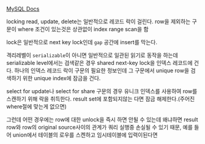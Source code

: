 [MySQL Docs](https://dev.mysql.com/doc/refman/8.0/en/innodb-locks-set.html)

locking read, update, delete는 일반적으로 레코드 락이 걸린다.
row을 제외하는 구문이 where 조건이 있는것은 상관없이 index range scan을 함

lock은 일반적으로 next key lock인데 `gap` 공간에 insert를 막는다.

격리레벨이 `serializable`이 아니면 일반적으로 일관된 읽기로 동작을 하는데 serializable level에서는 
검색같은 경우 shared next-key lock을 인덱스 레코드에 건다. 
하나의 인덱스 레코드 락이 구문의  필요한 정보인데 그 구문에서 unique row을 검색하기 위한 unique index에 잠금을 건다.

select for update나 select for share 구문의 경우 유니크 인덱스를 사용하여 row를 스캔하기 위해 락을 취득한다.
result set에 포함되지않는 다면 잠금 해제한다.(주어진where절에 맞는게 없으면)

그런데 어떤 경우에는 row에 대한 unlock을 즉시 하면 안될 수 있는데 왜냐하면 result row와 row의 original source사이의 관계가 쿼리 실행중 손실될 수 있기 때문, 예를 들어 union에서 테이블의 로우를 스켄하고 임시테이블에 입력이된다면 
